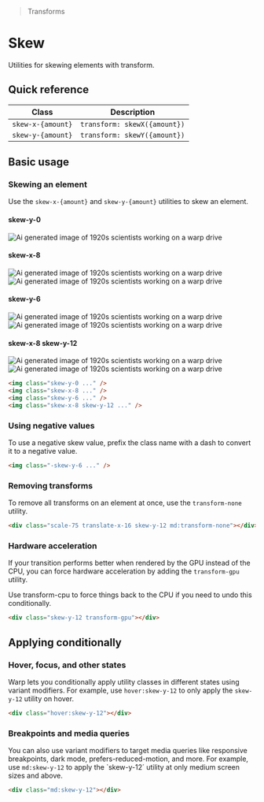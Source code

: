 > Transforms

# Skew

Utilities for skewing elements with transform.

## Quick reference

| Class             | Description                  |
|-------------------|------------------------------|
| `skew-x-{amount}` | `transform: skewX({amount})` |
| `skew-y-{amount}` | `transform: skewY({amount})` |

## Basic usage

### Skewing an element
Use the `skew-x-{amount}` and `skew-y-{amount}` utilities to skew an element.

<example-container>
  <div class="flex flex-wrap items-center justify-around gap-16 sm:gap-32">
    <div class="flex flex-col items-center shrink-0">
      <h4 class="ex-heading">skew-y-0</h4>
      <img class="w-96 h-96 object-cover rounded-8 ex-box p-0" src="/images/20s-scientists.jpg" alt="Ai generated image of 1920s scientists working on a warp drive">
    </div>
    <div class="flex flex-col items-center shrink-0">
      <h4 class="ex-heading">skew-x-8</h4>
      <div class="relative">
        <img class="absolute w-96 h-96 object-cover rounded-8 opacity-25" src="/images/20s-scientists.jpg" alt="Ai generated image of 1920s scientists working on a warp drive">
        <img class="relative w-96 h-96 object-cover ex-box p-0 skew-x-8" src="/images/20s-scientists.jpg" alt="Ai generated image of 1920s scientists working on a warp drive">
      </div>
    </div>
    <div class="flex flex-col items-center shrink-0">
      <h4 class="ex-heading">skew-y-6</h4>
      <div class="relative">
        <img class="absolute w-96 h-96 object-cover rounded-8 opacity-25" src="/images/20s-scientists.jpg" alt="Ai generated image of 1920s scientists working on a warp drive">
        <img class="relative skew-y-6 w-96 h-96 object-cover rounded-8 ex-box p-0" src="/images/20s-scientists.jpg" alt="Ai generated image of 1920s scientists working on a warp drive">
      </div>
    </div>
    <div class="flex flex-col items-center shrink-0">
      <h4 class="ex-heading">skew-x-8 skew-y-12</h4>
      <div class="relative">
        <img class="absolute w-96 h-96 object-cover rounded-8 opacity-25" src="/images/20s-scientists.jpg" alt="Ai generated image of 1920s scientists working on a warp drive">
        <img class="relative skew-x-8 skew-y-12 w-96 h-96 object-cover rounded-8 pd-shadow-xl" src="/images/20s-scientists.jpg" alt="Ai generated image of 1920s scientists working on a warp drive">
      </div>
    </div>
  </div>
</example-container>

```html
<img class="skew-y-0 ..." />
<img class="skew-x-8 ..." />
<img class="skew-y-6 ..." />
<img class="skew-x-8 skew-y-12 ..." />
```

### Using negative values
To use a negative skew value, prefix the class name with a dash to convert it to a negative value.

```html
<img class="-skew-y-6 ..." />
```

### Removing transforms
To remove all transforms on an element at once, use the `transform-none` utility.

```html
<div class="scale-75 translate-x-16 skew-y-12 md:transform-none"></div>
```

### Hardware acceleration
If your transition performs better when rendered by the GPU instead of the CPU, you can force hardware acceleration by adding the `transform-gpu` utility.

Use transform-cpu to force things back to the CPU if you need to undo this conditionally.

```html
<div class="skew-y-12 transform-gpu"></div>
```

## Applying conditionally

### Hover, focus, and other states
Warp lets you conditionally apply utility classes in different states using variant modifiers.
For example, use `hover:skew-y-12` to only apply the `skew-y-12` utility on hover.

```html
<div class="hover:skew-y-12"></div>
```

### Breakpoints and media queries
You can also use variant modifiers to target media queries like responsive breakpoints, dark mode, prefers-reduced-motion, and more.
For example, use `md:skew-y-12` to apply the `skew-y-12´ utility at only medium screen sizes and above.

```html
<div class="md:skew-y-12"></div>
```
